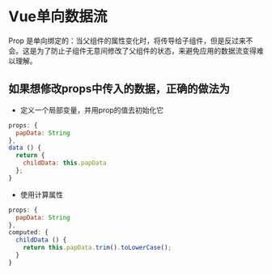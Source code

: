 # Vue单向数据流
Prop 是单向绑定的：当父组件的属性变化时，将传导给子组件，但是反过来不会。这是为了防止子组件无意间修改了父组件的状态，来避免应用的数据流变得难以理解。<br/>
## 如果想修改props中传入的数据，正确的做法为
* 定义一个局部变量，并用prop的值去初始化它
```javascript
props: {
  papData: String
},
data () {
  return {
    childData: this.papData
  };
}
```
* 使用计算属性
```js
props: {
  papData: String
},
computed: {
  childData () {
    return this.papData.trim().toLowerCase();
  }
}
```
